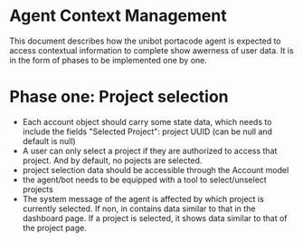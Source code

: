 # Agent Context Management

This document describes how the unibot portacode agent is expected to access contextual information to complete show awerness of user data. It is in the form of phases to be implemented one by one.


# Phase one: Project selection

- Each account object should carry some state data, which needs to include the fields "Selected Project": project UUID (can be null and default is null)
- A user can only select a project if they are authorized to access that project. And by default, no pojects are selected.
- project selection data should be accessible through the Account model
- the agent/bot needs to be equipped with a tool to select/unselect projects
- The system message of the agent is affected by which project is currently selected. If non, in contains data similar to that in the dashboard page. If a project is selected, it shows data similar to that of the project page. 
